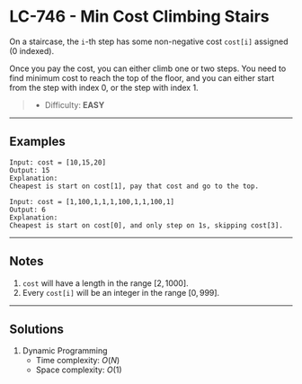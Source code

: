 # LC-746 - Min Cost Climbing Stairs

On a staircase, the `i`-th step has some non-negative cost `cost[i]` assigned (0 indexed).

Once you pay the cost, you can either climb one or two steps. You need to find minimum cost to reach the top of the floor, and you can either start from the step with index 0, or the step with index 1.

> * Difficulty: **EASY**

---
## Examples

```
Input: cost = [10,15,20]
Output: 15
Explanation:
Cheapest is start on cost[1], pay that cost and go to the top.
```

```
Input: cost = [1,100,1,1,1,100,1,1,100,1]
Output: 6
Explanation:
Cheapest is start on cost[0], and only step on 1s, skipping cost[3].
```

---
## Notes

1. `cost` will have a length in the range $[2, 1000]$.
2. Every `cost[i]` will be an integer in the range $[0, 999]$.

---
## Solutions

1. Dynamic Programming
    * Time complexity: $O(N)$
    * Space complexity: $O(1)$